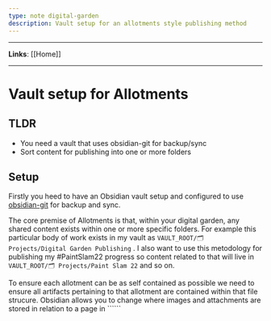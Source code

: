 ```yaml
---
type: note digital-garden
description: Vault setup for an allotments style publishing method
---
```


---

**Links**: [[Home]]

---

# Vault setup for Allotments
## TLDR
- You need a vault that uses obsidian-git for backup/sync
- Sort content for publishing into one or more folders

## Setup
Firstly you heed to have an Obsidian vault setup and configured to use [obsidian-git](https://github.com/denolehov/obsidian-git) for backup and sync.

The core premise of Allotments is that, within your digital garden, any shared content exists within one or more specific folders. For example this particular body of work exists in my vault as ```VAULT_ROOT/🗂 Projects/Digital Garden Publishing``` . I also want to use this metodology for publishing my #PaintSlam22 progress so content related to that will live in ```VAULT_ROOT/🗂 Projects/Paint Slam 22``` and so on.

To ensure each allotment can be as self contained as possible we need to ensure all artifacts pertaining to that allotment are contained within that file strucure. Obsidian allows you to change where images and attachments are stored in relation to a page in ``````

